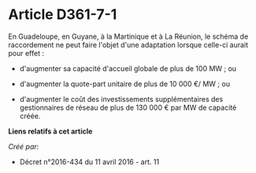 # Article D361-7-1

En Guadeloupe, en Guyane, à la Martinique et à La Réunion, le schéma de raccordement ne peut faire l'objet d'une adaptation
lorsque celle-ci aurait pour effet :

- d'augmenter sa capacité d'accueil globale de plus de 100 MW ; ou

- d'augmenter la quote-part unitaire de plus de 10 000 €/ MW ; ou

- d'augmenter le coût des investissements supplémentaires des gestionnaires de réseau de plus de 130 000 € par MW de capacité
créée.

**Liens relatifs à cet article**

_Créé par_:

  - Décret n°2016-434 du 11 avril 2016 - art. 11
